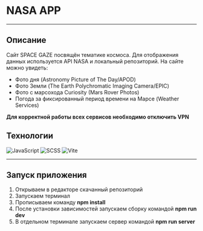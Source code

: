 # NASA APP
___

## Описание
Сайт SPACE GAZE посвящён тематике космоса. Для отображения данных используется API NASA и локальный репозиторий. На сайте можно увидеть: <br>
- Фото дня (Astronomy Picture of The Day/APOD) <br>
- Фото Земли (The Earth Polychromatic Imaging Camera/EPIC) <br>
- Фото с марсохода Curiosity (Mars Rover Photos) <br>
- Погода за фиксированный период времени на Марсе (Weather Services) <br>

**Для корректной работы всех сервисов необходимо отключить VPN**
  
## Технологии
![JavaScript](https://img.shields.io/badge/JavaScript-ES6-yellow)
![SCSS](https://img.shields.io/badge/SCSS-3.6.0-pink)
![Vite](https://img.shields.io/badge/Vite-2.6.4-brightgreen)
___

## Запуск приложения
1. Открываем в редакторе скачанный репозиторий
2. Запускаем терминал
3. Прописываем команду **npm install**
4. После установки зависимостей запускаем сборку командой **npm run dev**
5. В отдельном терминале запускаем сервер командой **npm run server**
